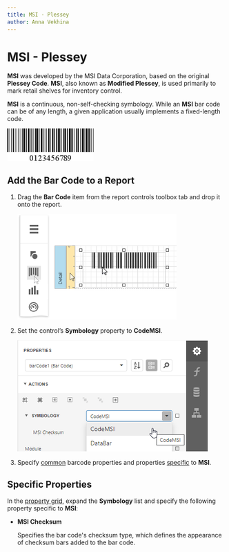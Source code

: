 ```yaml
---
title: MSI - Plessey
author: Anna Vekhina
---
```

# MSI - Plessey

**MSI** was developed by the MSI Data Corporation, based on the original **Plessey Code**. **MSI**, also known as **Modified Plessey**, is used primarily to mark retail shelves for inventory control.

**MSI** is a continuous, non-self-checking symbology. While an **MSI** bar code can be of any length, a given application usually implements a fixed-length code.

![](../../../../images/eurd-web-bar-code-msi-plessey.png)

## Add the Bar Code to a Report

1. Drag the **Bar Code** item from the report controls toolbox tab and drop it onto the report. 

    ![](../../../../images/eurd-web-add-bar-code-to-report.png)

2. Set the control’s **Symbology** property to **CodeMSI**. 

    ![](../../../../images/msi-in-designer.png)

3. Specify [common](add-bar-codes-to-a-report.md) barcode properties and properties [specific](#specific-properties) to **MSI**.

## Specific Properties

In the [property grid](../../report-designer-tools/ui-panels/properties-panel.md), expand the **Symbology** list and specify the following property specific to **MSI**:

* **MSI Checksum**

    Specifies the bar code's checksum type, which defines the appearance of checksum bars added to the bar code.